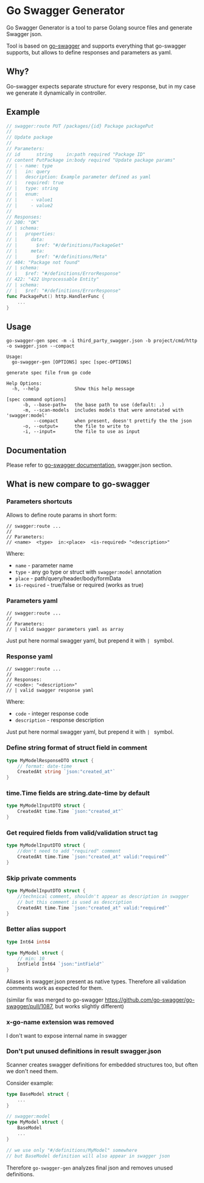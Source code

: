 Go Swagger Generator
==================

Go Swagger Generator is a tool to parse Golang source files and generate Swagger json.

Tool is based on [go-swagger](https://github.com/go-swagger/go-swagger)
and supports everything that go-swagger supports, but allows to define responses and parameters as yaml.

Why?
----

Go-swagger expects separate structure for every response, but in my case we generate it dynamically in controller.

Example
-------

```go
// swagger:route PUT /packages/{id} Package packagePut
//
// Update package
//
// Parameters:
// id      string     in:path required "Package ID"
// content PutPackage in:body required "Update package params"
// | - name: type
// |   in: query
// |   description: Example parameter defined as yaml
// |   required: true
// |   type: string
// |   enum:
// |     - value1
// |     - value2
//
// Responses:
// 200: "OK"
// | schema:
// |   properties:
// |     data:
// |       $ref: "#/definitions/PackageGet"
// |     meta:
// |       $ref: "#/definitions/Meta"
// 404: "Package not found"
// | schema:
// |   $ref: "#/definitions/ErrorResponse"
// 422: "422 Unprocessable Entity"
// | schema:
// |   $ref: "#/definitions/ErrorResponse"
func PackagePut() http.HandlerFunc {
    ...
}
```

Usage
-----

`go-swagger-gen spec -m -i third_party_swagger.json -b project/cmd/http -o swagger.json --compact`

```
Usage:
  go-swagger-gen [OPTIONS] spec [spec-OPTIONS]

generate spec file from go code

Help Options:
  -h, --help             Show this help message

[spec command options]
      -b, --base-path=   the base path to use (default: .)
      -m, --scan-models  includes models that were annotated with 'swagger:model'
          --compact      when present, doesn't prettify the the json
      -o, --output=      the file to write to
      -i, --input=       the file to use as input
```

Documentation
-------------

Please refer to [go-swagger documentation](https://goswagger.io/generate/spec.html), swagger.json section.

What is new compare to go-swagger
-------------

### Parameters shortcuts

Allows to define route params in short form:

```
// swagger:route ...
//
// Parameters:
// <name>  <type>  in:<place>  <is-required> "<description>"
```

Where:
- `name` - parameter name
- `type` - any go type or struct with `swagger:model` annotation
- `place` - path/query/header/body/formData
- `is-required` - true/false or required (works as true)

### Parameters yaml

```
// swagger:route ...
//
// Parameters:
// | valid swagger parameters yaml as array
```

Just put here normal swagger yaml, but prepend it with `| ` symbol.

### Response yaml

```
// swagger:route ...
//
// Responses:
// <code>: "<description>"
// | valid swagger response yaml
```

Where:
- `code` - integer response code
- `description` - response description

Just put here normal swagger yaml, but prepend it with `| ` symbol.

### Define string format of struct field in comment

```go
type MyModelResponseDTO struct {
    // format: date-time
    CreatedAt string `json:"created_at"`
}
```

### time.Time fields are string.date-time by default

```go
type MyModelInputDTO struct {
    CreatedAt time.Time `json:"created_at"`
}
```

### Get required fields from valid/validation struct tag

```go
type MyModelInputDTO struct {
    //don't need to add "required" comment
    CreatedAt time.Time `json:"created_at" valid:"required"`
}
```

### Skip private comments

```go
type MyModelInputDTO struct {
    //technical comment, shouldn't appear as description in swagger
    // but this comment is used as description
    CreatedAt time.Time `json:"created_at" valid:"required"`
}
```

### Better alias support

```go
type Int64 int64

type MyModel struct {
    // min: 10
    IntField Int64 `json:"intField"`
}
```

Aliases in swagger.json present as native types. Therefore all validation comments work as expected for them.

(similar fix was merged to go-swagger https://github.com/go-swagger/go-swagger/pull/1087, but works slightly different)

### x-go-name extension was removed

I don't want to expose internal name in swagger

### Don't put unused definitions in result swagger.json

Scanner creates swagger definitions for embedded structures too, but often we don't need them.

Consider example:

```go
type BaseModel struct {
    ...
}

// swagger:model
type MyModel struct {
    BaseModel
    ...
}

// we use only "#/definitions/MyModel" somewhere
// but BaseModel definition will also appear in swagger json
```

Therefore `go-swagger-gen` analyzes final json and removes unused definitions.
